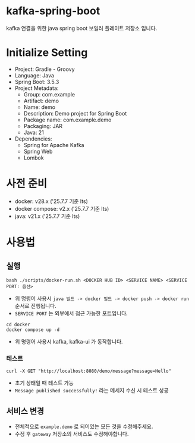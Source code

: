 # kafka-spring-boot
kafka 연결을 위한 java spring boot 보일러 플레이트 저장소 입니다.

# Initialize Setting
- Project: Gradle - Groovy
- Language: Java
- Spring Boot: 3.5.3
- Project Metadata:
    - Group: com.example
    - Artifact: demo
    - Name: demo
    - Description: Demo project for Spring Boot
    - Package name: com.example.demo
    - Packaging: JAR
    - Java: 21
- Dependencies:
    - Spring for Apache Kafka
    - Spring Web
    - Lombok

# 사전 준비
- docker: v28.x ('25.7.7 기준 lts)
- docker compose: v2.x ('25.7.7 기준 lts)
- java: v21.x ('25.7.7 기준 lts)

# 사용법

## 실행

```
bash ./scripts/docker-run.sh <DOCKER HUB ID> <SERVICE NAME> <SERVICE PORT: 옵션>
```
- 위 명령어 사용시 `java 빌드 -> docker 빌드 -> docker push -> docker run` 순서로 진행됩니다.
- `SERVICE PORT` 는 외부에서 접근 가능한 포트입니다.

```
cd docker
docker compose up -d
```
- 위 명령어 사용시 kafka, kafka-ui 가 동작합니다.

### 테스트

```
curl -X GET "http://localhost:8080/demo/message?message=Hello"
```
- 초기 상태일 때 테스트 가능
- `Message published successfully!` 라는 메세지 수신 시 테스트 성공

## 서비스 변경

- 전체적으로 `example.demo` 로 되어있는 모든 것을 수정해주세요.
- 수정 후 `gateway` 저장소의 서비스도 수정해야합니다. 
